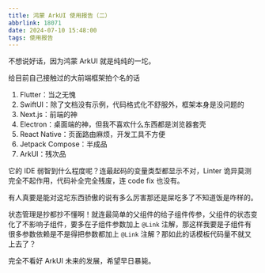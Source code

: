 ```yaml
---
title: 鸿蒙 ArkUI 使用报告（二）
abbrlink: 18071
date: 2024-07-10 15:48:00
tags: 使用报告
---
```


不想说好话，因为鸿蒙 ArkUI 就是纯纯的一坨。

给目前自己接触过的大前端框架拍个名的话

1. Flutter：当之无愧
2. SwiftUI：除了文档没有示例，代码格式化不舒服外，框架本身是没问题的
3. Next.js：前端的神
4. Electron：桌面端的神，但我不喜欢什么东西都是浏览器套壳
5. React Native：页面路由麻烦，开发工具不方便
6. Jetpack Compose：半成品
7. ArkUI：残次品

它的 IDE 弱智到什么程度呢？连最起码的变量类型都显示不对，Linter 诡异莫测完全不起作用，代码补全完全残废，连 code fix 也没有。

有人真要是能对这坨东西骄傲的说有多么厉害那还是屎吃多了不知道饭是咋样的。

状态管理是抄都抄不懂啊！就连最简单的父组件的给子组件传参，父组件的状态变化了不影响子组件，要多在子组件参数加上 `@Link` 注解，那这样我要是子组件有很多参数依赖是不是得把参数都加上 `@Link` 注解？那如此的话模板代码量不就又上去了？

完全不看好 ArkUI 未来的发展，希望早日暴毙。
